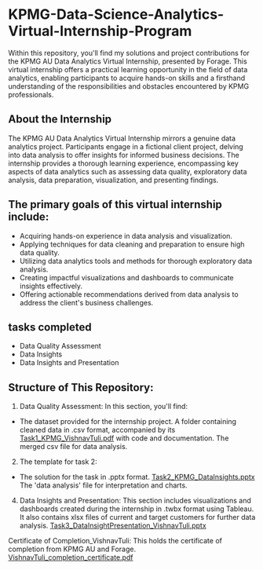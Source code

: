 # KPMG-Data-Science-Analytics-Virtual-Internship-Program

Within this repository, you'll find my solutions and project contributions for the KPMG AU Data Analytics Virtual Internship, presented by Forage. This virtual internship offers a practical learning opportunity in the field of data analytics, enabling participants to acquire hands-on skills and a firsthand understanding of the responsibilities and obstacles encountered by KPMG professionals.

## About the Internship

The KPMG AU Data Analytics Virtual Internship mirrors a genuine data analytics project. Participants engage in a fictional client project, delving into data analysis to offer insights for informed business decisions. The internship provides a thorough learning experience, encompassing key aspects of data analytics such as assessing data quality, exploratory data analysis, data preparation, visualization, and presenting findings.

## The primary goals of this virtual internship include:

- Acquiring hands-on experience in data analysis and visualization.
- Applying techniques for data cleaning and preparation to ensure high data quality.
- Utilizing data analytics tools and methods for thorough exploratory data analysis.
- Creating impactful visualizations and dashboards to communicate insights effectively.
- Offering actionable recommendations derived from data analysis to address the client's business challenges.

## tasks completed

- Data Quality Assessment
- Data Insights
- Data Insights and Presentation

## Structure of This Repository:

1. Data Quality Assessment: In this section, you'll find:

- The dataset provided for the internship project.
A folder containing cleaned data in .csv format, accompanied by its [Task1_KPMG_VishnavTuli.pdf](https://github.com/vishnav-tuli/KPMG-Data-Science-Analytics-Virtual-Internship-Program/files/13565195/Task1_KPMG_VishnavTuli.pdf)
 with code and documentation.
The merged csv file for data analysis.

2. The template for task 2:

- The solution for the task in .pptx format.
[Task2_KPMG_DataInsights.pptx](https://github.com/vishnav-tuli/KPMG-Data-Science-Analytics-Virtual-Internship-Program/files/13565202/Task2_KPMG_DataInsights.pptx)
The 'data analysis' file for interpretation and charts.

4. Data Insights and Presentation: This section includes visualizations and dashboards created during the internship in .twbx format using Tableau. It also contains xlsx files of current and target customers for further data analysis.
[Task3_DataInsightPresentation_VishnavTuli.pptx](https://github.com/vishnav-tuli/KPMG-Data-Science-Analytics-Virtual-Internship-Program/files/13565207/Task3_DataInsightPresentation_VishnavTuli.pptx)


Certificate of Completion_VishnavTuli: This holds the certificate of completion from KPMG AU and Forage.
[VishnavTuli_completion_certificate.pdf](https://github.com/vishnav-tuli/KPMG-Data-Science-Analytics-Virtual-Internship-Program/files/13565208/VishnavTuli_completion_certificate.pdf)



